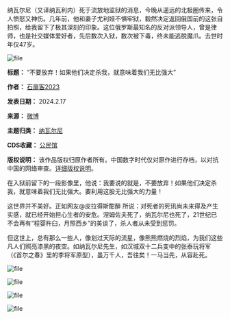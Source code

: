 纳瓦尔尼（又译纳瓦利内）死于流放地监狱的消息，今晚从遥远的北极圈传来，令人愤怒又神伤。几年前，他和妻子尤利娅不惧牢狱，毅然决定返回俄国前的这张自拍照，给我留下了极其深刻的印象。这位俄罗斯最知名的反对派领导人，曾是律师，也是社交媒体爱好者，先后数次入狱，数次被下毒，终未能逃脱魔爪。去世时年仅47岁。


![file](https://chinadigitaltimes.net/chinese/files/2024/02/image-1708169568266.png)




**标题：** “不要放弃！如果他们决定杀我，就意味着我们无比强大”  

**作者：** [石扉客2023](https://chinadigitaltimes.net/space/石扉客2023)  

**发表日期：** 2024.2.17  

**来源：** [微博](https://weibo.com/u/7470738532)  

**主题归类：** [纳瓦尔尼](https://chinadigitaltimes.net/space/纳瓦尔尼)  

**CDS收藏：** [公民馆](https://chinadigitaltimes.net/space/%E5%85%AC%E6%B0%91%E9%A6%86)  

**版权说明：** 该作品版权归原作者所有。中国数字时代仅对原作进行存档，以对抗中国的网络审查。[详细版权说明](https://chinadigitaltimes.net/chinese/copyright)。


在入狱前留下的一段影像里，他说：我要说的就是，不要放弃！如果他们决定杀我，就意味着我们无比强大。要利用这股无比强大的力量！


这世界并不美好。正如网友@皮拉得斯酣醉 所说：对死者的死讯尚未来得及产生实感，就已经开始担心生者的安危。涅姆佐夫死了，纳瓦尔尼也死了，21世纪已不会再有“程婴杵臼，月照西乡”的美谈了，杀人者从未受到惩罚。


但这世上，总有那么一些人，像划过天际的流星，像熊熊燃烧的烈焰，为我们这些凡人们照亮漆黑的夜空。如纳瓦尔尼先生，如汉城双十二兵变中的张泰玩将军（《首尔之春》里的李将军原型），虽万千人，吾往矣！一马当先，从容赴死。


![file](https://chinadigitaltimes.net/chinese/files/2024/02/image-1708169577384.png)  

![file](https://chinadigitaltimes.net/chinese/files/2024/02/image-1708169582598.png)  

![file](https://chinadigitaltimes.net/chinese/files/2024/02/image-1708169587509.png)  

![file](https://chinadigitaltimes.net/chinese/files/2024/02/image-1708169593116.png)

